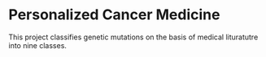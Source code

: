 # Personalized Cancer Medicine 
 This project classifies genetic mutations on the basis of medical lituratutre into nine classes. 
